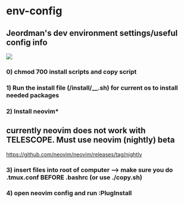 # env-config


## Jeordman's dev environment settings/useful config info

![](https://media.giphy.com/media/fh6nwbYdOZ18ObiAf8/giphy.gif)

### 0) chmod 700 install scripts and copy script
### 1) Run the install file (/install/__.sh) for current os to install needed packages
### 2) Install neovim*
## currently neovim does not work with TELESCOPE. Must use neovim (nightly) beta
https://github.com/neovim/neovim/releases/tag/nightly
### 3) insert files into root of computer --> make sure you do .tmux.conf BEFORE .bashrc (or use ./copy.sh)
### 4) open neovim config and run :PlugInstall
